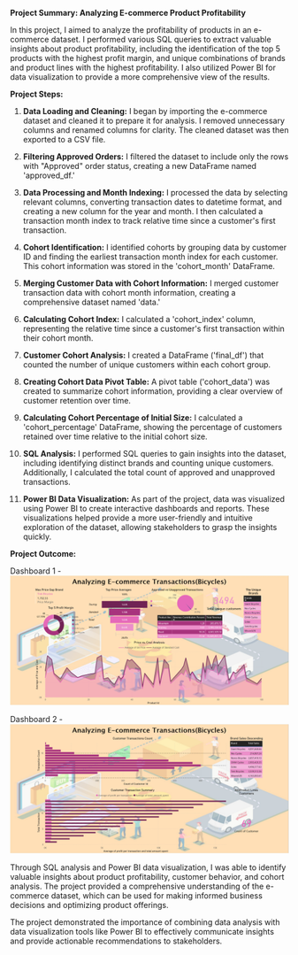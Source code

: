 **Project Summary: Analyzing E-commerce Product Profitability**

In this project, I aimed to analyze the profitability of products in an e-commerce dataset. I performed various SQL queries to extract valuable insights about product profitability, including the identification of the top 5 products with the highest profit margin, and unique combinations of brands and product lines with the highest profitability. I also utilized Power BI for data visualization to provide a more comprehensive view of the results.

**Project Steps:**

1. **Data Loading and Cleaning:** I began by importing the e-commerce dataset and cleaned it to prepare it for analysis. I removed unnecessary columns and renamed columns for clarity. The cleaned dataset was then exported to a CSV file.

2. **Filtering Approved Orders:** I filtered the dataset to include only the rows with "Approved" order status, creating a new DataFrame named 'approved_df.'

3. **Data Processing and Month Indexing:** I processed the data by selecting relevant columns, converting transaction dates to datetime format, and creating a new column for the year and month. I then calculated a transaction month index to track relative time since a customer's first transaction.

4. **Cohort Identification:** I identified cohorts by grouping data by customer ID and finding the earliest transaction month index for each customer. This cohort information was stored in the 'cohort_month' DataFrame.

5. **Merging Customer Data with Cohort Information:** I merged customer transaction data with cohort month information, creating a comprehensive dataset named 'data.'

6. **Calculating Cohort Index:** I calculated a 'cohort_index' column, representing the relative time since a customer's first transaction within their cohort month.

7. **Customer Cohort Analysis:** I created a DataFrame ('final_df') that counted the number of unique customers within each cohort group.

8. **Creating Cohort Data Pivot Table:** A pivot table ('cohort_data') was created to summarize cohort information, providing a clear overview of customer retention over time.

9. **Calculating Cohort Percentage of Initial Size:** I calculated a 'cohort_percentage' DataFrame, showing the percentage of customers retained over time relative to the initial cohort size.

10. **SQL Analysis:** I performed SQL queries to gain insights into the dataset, including identifying distinct brands and counting unique customers. Additionally, I calculated the total count of approved and unapproved transactions.

11. **Power BI Data Visualization:** As part of the project, data was visualized using Power BI to create interactive dashboards and reports. These visualizations helped provide a more user-friendly and intuitive exploration of the dataset, allowing stakeholders to grasp the insights quickly.

**Project Outcome:**

Dashboard 1 - ![Alt Text](https://github.com/RobinMillford/Analyzing-E-commerce-Transactions---Data-Cleaning-Cohort-Analysis-and-SQL/blob/main/Analyzing-E-commerce-Transactions-Power-BI(Dashbord%20%201).png)

Dashboard 2 - ![Alt Text](https://github.com/RobinMillford/Analyzing-E-commerce-Transactions---Data-Cleaning-Cohort-Analysis-and-SQL/blob/main/Analyzing-E-commerce-Transactions-Power-BI(Dashbord%202).png)

Through SQL analysis and Power BI data visualization, I was able to identify valuable insights about product profitability, customer behavior, and cohort analysis. The project provided a comprehensive understanding of the e-commerce dataset, which can be used for making informed business decisions and optimizing product offerings.

The project demonstrated the importance of combining data analysis with data visualization tools like Power BI to effectively communicate insights and provide actionable recommendations to stakeholders.
